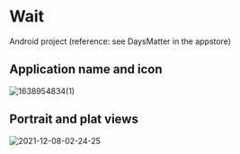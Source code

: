 # Wait
Android project (reference: see DaysMatter in the appstore)

## Application name and icon
![1638954834(1)](https://user-images.githubusercontent.com/56606587/145181415-d3558c75-3e86-47ae-bf4d-b4e53e5901c9.jpg)

## Portrait and plat views
![2021-12-08-02-24-25](https://user-images.githubusercontent.com/56606587/145182948-868adca0-406d-4796-82fc-15766d4b7e30.gif)

